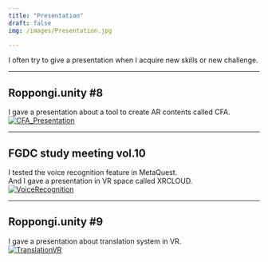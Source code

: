 ```yaml
---
title: "Presentation"
draft: false
img: /images/Presentation.jpg

---
```


I often try to give a presentation when I acquire new skills or new challenge.  

---

## Roppongi.unity #8
I gave a presentation about a tool to create AR contents called CFA.  
[![CFA_Presentation](/images/CFA_Presentation.png)](https://www.slideshare.net/Gaprot/arcfa-243338832)

---

## FGDC study meeting vol.10
I tested the voice recognition feature in MetaQuest.  
And I gave a presentation in VR space called XRCLOUD.  
[![VoiceRecognition](/images/VoiceRecognition.png)](https://www.slideshare.net/ssuserb5ac78/oculusquest)

---

## Roppongi.unity #9
I gave a presentation about translation system in VR.  
[![TranslationVR](/images/TranslationVR.png)](https://www.slideshare.net/ssuserb5ac78/vr-247222391)

